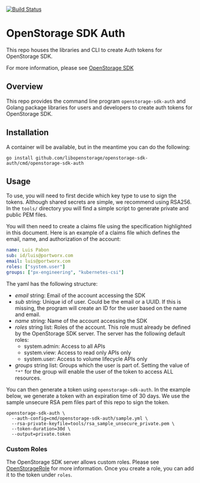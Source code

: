 [![Build Status](https://travis-ci.org/libopenstorage/openstorage-sdk-auth.svg?branch=master)](https://travis-ci.org/libopenstorage/openstorage-sdk-auth)
# OpenStorage SDK Auth

This repo houses the libraries and CLI to create Auth tokens for OpenStorage SDK.

For more information, please see [OpenStorage SDK](https://libopenstorage.github.io)

## Overview
This repo provides the command line program `openstorage-sdk-auth` and Golang package
libraries for users and developers to create auth tokens for OpenStorage SDK.

## Installation

A container will be available, but in the meantime you can do the following:

```
go install github.com/libopenstorage/openstorage-sdk-auth/cmd/openstorage-sdk-auth
```

## Usage

To use, you will need to first decide which key type to use to sign the tokens. Although
shared secrets are simple, we recommend using RSA256. In the `tools/` directory you will
find a simple script to generate private and public PEM files.

You will then need to create a claims file using the specification highlighted in this
document. Here is an example of a claims file which defines the email, name, and authorization
of the account:

```yaml
name: Luis Pabon
sub: id/luis@portworx.com
email: luis@portworx.com
roles: ["system.user"]
groups: ["px-engineering", "kubernetes-csi"]
```

The yaml has the following structure:
* _email_ string: Email of the account accessing the SDK
* _sub_ string: Unique id of user. Could be the email or a UUID. If this is
  missing, the program will create an ID for the user based on the name and
  email.
* _name_ string: Name of the account accessing the SDK
* _roles_ string list: Roles of the account. This role must already be defined by the
OpenStorage SDK server. The server has the following default roles:
    * system.admin: Access to all APIs
    * system.view: Access to read only APIs only
    * system.user: Access to volume lifecycle APIs only
* _groups_ string list: Groups which the user is part of. Setting the value of `"*"` for the
  group will enable the user of the token to access ALL resources.

You can then generate a token using `openstorage-sdk-auth`. In the example below, we generate
a token with an expiration time of 30 days. We use the sample unsecure RSA pem files part
of this repo to sign the token.

```
openstorage-sdk-auth \
  --auth-config=cmd/openstorage-sdk-auth/sample.yml \
  --rsa-private-keyfile=tools/rsa_sample_unsecure_private.pem \
  --token-duration=30d \
  --output=private.token
```

### Custom Roles
The OpenStorage SDK server allows custom roles. Please see
[OpenStorageRole](https://libopenstorage.github.io/w/master.generated-api.html#serviceopenstorageapiopenstoragerole)
for more information. Once you create a role, you can add it to the token under `roles`.
